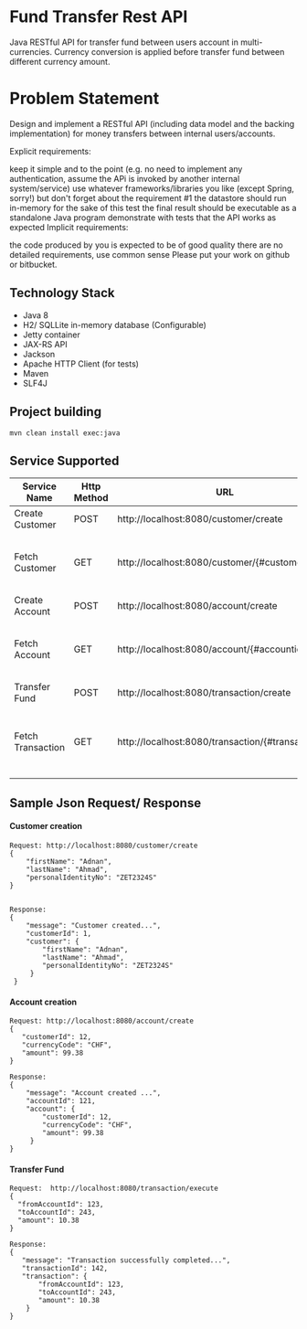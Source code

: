 
# Fund Transfer Rest API

Java RESTful API for transfer fund between users account in multi-currencies. Currency conversion is applied before transfer fund between different currency amount.

<h1>Problem Statement</h1>

Design and implement a RESTful API (including data model and the backing implementation) for money transfers between internal users/accounts.

Explicit requirements:

keep it simple and to the point (e.g. no need to implement any authentication, assume the APi is invoked by another internal system/service)
use whatever frameworks/libraries you like (except Spring, sorry!) but don't forget about the requirement #1
the datastore should run in-memory for the sake of this test
the final result should be executable as a standalone Java program
demonstrate with tests that the API works as expected
Implicit requirements:

the code produced by you is expected to be of good quality
there are no detailed requirements, use common sense
Please put your work on github or bitbucket.

<h2>Technology Stack</h2>
 
 - Java 8
 - H2/ SQLLite in-memory database (Configurable) 
 - Jetty container
 - JAX-RS API
 - Jackson
 - Apache HTTP Client (for tests)
 - Maven 
 - SLF4J 
 
 <h2>Project building</h2>
 
    mvn clean install exec:java
    
 <h2>Service Supported</h2>
 
| Service Name | Http Method | URL | Description |
| ------ | ------ | ------ | ------ |
| Create Customer  |  POST | http://localhost:8080/customer/create | Create new customer |
| Fetch Customer  |  GET | http://localhost:8080/customer/{#customerid} | Fetch existing customer using customer id |
| Create Account  |  POST | http://localhost:8080/account/create | Create new account |
| Fetch Account  |  GET | http://localhost:8080/account/{#accountid} | Fetch existing account using account id |
| Transfer Fund   |  POST | http://localhost:8080/transaction/create | Create new customer |
| Fetch Transaction  |  GET | http://localhost:8080/transaction/{#transactionid} | Fetch existing transaction using transaction id |
     
 <h2> Sample Json Request/ Response </h2>
 
 <h4> Customer creation</h4>
 
    Request: http://localhost:8080/customer/create
    {
        "firstName": "Adnan",
        "lastName": "Ahmad",
        "personalIdentityNo": "ZET2324S"
    }
    
    
    Response:
    {
        "message": "Customer created...",
        "customerId": 1,
        "customer": {
            "firstName": "Adnan",
            "lastName": "Ahmad",
            "personalIdentityNo": "ZET2324S"
         }
     }
    
   
  <h4> Account creation </h4>
  
    Request: http://localhost:8080/account/create
    {
       "customerId": 12,
       "currencyCode": "CHF",
       "amount": 99.38
    }
    
    Response:
    {
        "message": "Account created ...",
        "accountId": 121,
        "account": {
            "customerId": 12,
            "currencyCode": "CHF",
            "amount": 99.38
         }
    }
    
    
   <h4> Transfer Fund </h4>
  
    Request:  http://localhost:8080/transaction/execute
    {
      "fromAccountId": 123,
      "toAccountId": 243,
      "amount": 10.38
    }
    
    Response:
    {
       "message": "Transaction successfully completed...",
       "transactionId": 142,
       "transaction": {
           "fromAccountId": 123,
           "toAccountId": 243,
           "amount": 10.38
        }
    }
